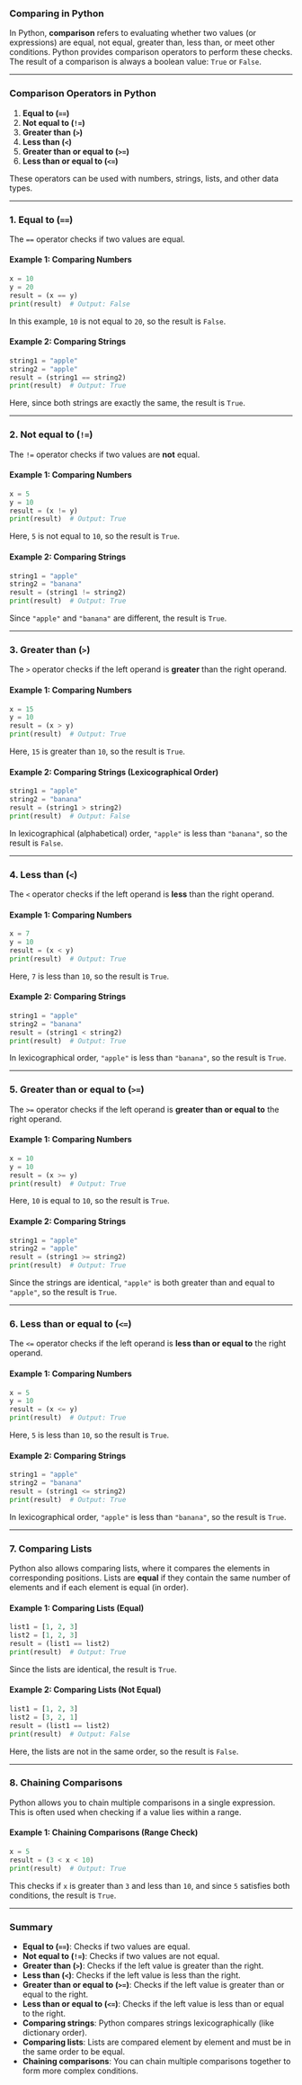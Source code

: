 ### **Comparing in Python**

In Python, **comparison** refers to evaluating whether two values (or expressions) are equal, not equal, greater than, less than, or meet other conditions. Python provides comparison operators to perform these checks. The result of a comparison is always a boolean value: `True` or `False`.

---

### **Comparison Operators in Python**

1. **Equal to (`==`)**
2. **Not equal to (`!=`)**
3. **Greater than (`>`)**
4. **Less than (`<`)**
5. **Greater than or equal to (`>=`)**
6. **Less than or equal to (`<=`)**

These operators can be used with numbers, strings, lists, and other data types.

---

### **1. Equal to (`==`)**

The `==` operator checks if two values are equal.

#### Example 1: Comparing Numbers
```python
x = 10
y = 20
result = (x == y)
print(result)  # Output: False
```

In this example, `10` is not equal to `20`, so the result is `False`.

#### Example 2: Comparing Strings
```python
string1 = "apple"
string2 = "apple"
result = (string1 == string2)
print(result)  # Output: True
```

Here, since both strings are exactly the same, the result is `True`.

---

### **2. Not equal to (`!=`)**

The `!=` operator checks if two values are **not** equal.

#### Example 1: Comparing Numbers
```python
x = 5
y = 10
result = (x != y)
print(result)  # Output: True
```

Here, `5` is not equal to `10`, so the result is `True`.

#### Example 2: Comparing Strings
```python
string1 = "apple"
string2 = "banana"
result = (string1 != string2)
print(result)  # Output: True
```

Since `"apple"` and `"banana"` are different, the result is `True`.

---

### **3. Greater than (`>`)**

The `>` operator checks if the left operand is **greater** than the right operand.

#### Example 1: Comparing Numbers
```python
x = 15
y = 10
result = (x > y)
print(result)  # Output: True
```

Here, `15` is greater than `10`, so the result is `True`.

#### Example 2: Comparing Strings (Lexicographical Order)
```python
string1 = "apple"
string2 = "banana"
result = (string1 > string2)
print(result)  # Output: False
```

In lexicographical (alphabetical) order, `"apple"` is less than `"banana"`, so the result is `False`.

---

### **4. Less than (`<`)**

The `<` operator checks if the left operand is **less** than the right operand.

#### Example 1: Comparing Numbers
```python
x = 7
y = 10
result = (x < y)
print(result)  # Output: True
```

Here, `7` is less than `10`, so the result is `True`.

#### Example 2: Comparing Strings
```python
string1 = "apple"
string2 = "banana"
result = (string1 < string2)
print(result)  # Output: True
```

In lexicographical order, `"apple"` is less than `"banana"`, so the result is `True`.

---

### **5. Greater than or equal to (`>=`)**

The `>=` operator checks if the left operand is **greater than or equal to** the right operand.

#### Example 1: Comparing Numbers
```python
x = 10
y = 10
result = (x >= y)
print(result)  # Output: True
```

Here, `10` is equal to `10`, so the result is `True`.

#### Example 2: Comparing Strings
```python
string1 = "apple"
string2 = "apple"
result = (string1 >= string2)
print(result)  # Output: True
```

Since the strings are identical, `"apple"` is both greater than and equal to `"apple"`, so the result is `True`.

---

### **6. Less than or equal to (`<=`)**

The `<=` operator checks if the left operand is **less than or equal to** the right operand.

#### Example 1: Comparing Numbers
```python
x = 5
y = 10
result = (x <= y)
print(result)  # Output: True
```

Here, `5` is less than `10`, so the result is `True`.

#### Example 2: Comparing Strings
```python
string1 = "apple"
string2 = "banana"
result = (string1 <= string2)
print(result)  # Output: True
```

In lexicographical order, `"apple"` is less than `"banana"`, so the result is `True`.

---

### **7. Comparing Lists**

Python also allows comparing lists, where it compares the elements in corresponding positions. Lists are **equal** if they contain the same number of elements and if each element is equal (in order).

#### Example 1: Comparing Lists (Equal)
```python
list1 = [1, 2, 3]
list2 = [1, 2, 3]
result = (list1 == list2)
print(result)  # Output: True
```

Since the lists are identical, the result is `True`.

#### Example 2: Comparing Lists (Not Equal)
```python
list1 = [1, 2, 3]
list2 = [3, 2, 1]
result = (list1 == list2)
print(result)  # Output: False
```

Here, the lists are not in the same order, so the result is `False`.

---

### **8. Chaining Comparisons**

Python allows you to chain multiple comparisons in a single expression. This is often used when checking if a value lies within a range.

#### Example 1: Chaining Comparisons (Range Check)
```python
x = 5
result = (3 < x < 10)
print(result)  # Output: True
```

This checks if `x` is greater than `3` and less than `10`, and since `5` satisfies both conditions, the result is `True`.

---

### **Summary**

- **Equal to (`==`)**: Checks if two values are equal.
- **Not equal to (`!=`)**: Checks if two values are not equal.
- **Greater than (`>`)**: Checks if the left value is greater than the right.
- **Less than (`<`)**: Checks if the left value is less than the right.
- **Greater than or equal to (`>=`)**: Checks if the left value is greater than or equal to the right.
- **Less than or equal to (`<=`)**: Checks if the left value is less than or equal to the right.
- **Comparing strings**: Python compares strings lexicographically (like dictionary order).
- **Comparing lists**: Lists are compared element by element and must be in the same order to be equal.
- **Chaining comparisons**: You can chain multiple comparisons together to form more complex conditions.